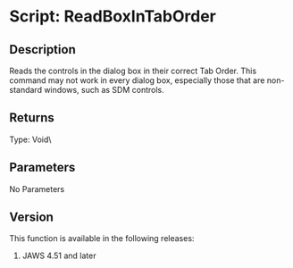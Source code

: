 # Script: ReadBoxInTabOrder

## Description

Reads the controls in the dialog box in their correct Tab Order. This
command may not work in every dialog box, especially those that are
non-standard windows, such as SDM controls.

## Returns

Type: Void\

## Parameters

No Parameters

## Version

This function is available in the following releases:

1.  JAWS 4.51 and later
